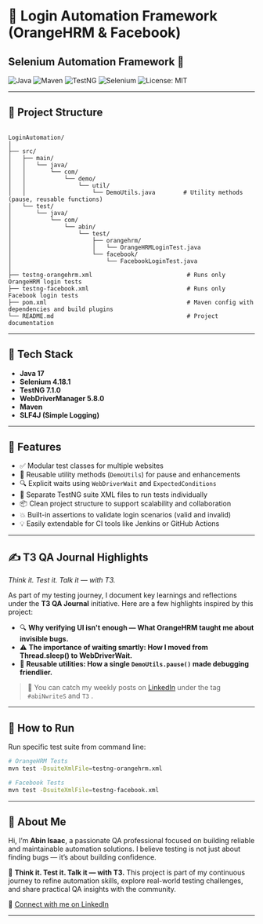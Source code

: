

# 🔐 Login Automation Framework (OrangeHRM & Facebook)

## Selenium Automation Framework 🚀

![Java](https://img.shields.io/badge/Java-ED8B00?style=for-the-badge&logo=java&logoColor=white)
![Maven](https://img.shields.io/badge/Maven-C71A36?style=for-the-badge&logo=apache-maven&logoColor=white)
![TestNG](https://img.shields.io/badge/TestNG-FF6347?style=for-the-badge&logo=testng&logoColor=white)
![Selenium](https://img.shields.io/badge/Selenium-43B02A?style=for-the-badge&logo=selenium&logoColor=white)
![License: MIT](https://img.shields.io/badge/License-MIT-blue.svg?style=for-the-badge)


---

## 📁 Project Structure

```

LoginAutomation/
│
├── src/
│   ├── main/
│   │   └── java/
│   │       └── com/
│   │           └── demo/
│   │               └── util/
│   │                   └── DemoUtils.java        # Utility methods (pause, reusable functions)
│   └── test/
│       └── java/
│           └── com/
│               └── abin/
│                   └── test/
│                       ├── orangehrm/
│                       │   └── OrangeHRMLoginTest.java
│                       └── facebook/
│                           └── FacebookLoginTest.java
│
├── testng-orangehrm.xml                           # Runs only OrangeHRM login tests
├── testng-facebook.xml                            # Runs only Facebook login tests
├── pom.xml                                        # Maven config with dependencies and build plugins
└── README.md                                      # Project documentation

````

---

## 🧰 Tech Stack

- **Java 17**
- **Selenium 4.18.1**
- **TestNG 7.1.0**
- **WebDriverManager 5.8.0**
- **Maven**
- **SLF4J (Simple Logging)**

---

## 🧪 Features

- ✅ Modular test classes for multiple websites
- 🔁 Reusable utility methods (`DemoUtils`) for pause and enhancements
- 🔍 Explicit waits using `WebDriverWait` and `ExpectedConditions`
- 📄 Separate TestNG suite XML files to run tests individually
- 📦 Clean project structure to support scalability and collaboration
- 💥 Built-in assertions to validate login scenarios (valid and invalid)
- 💡 Easily extendable for CI tools like Jenkins or GitHub Actions


---

## ✍️ T3 QA Journal Highlights
_Think it. Test it. Talk it — with T3._

As part of my testing journey, I document key learnings and reflections under the **T3 QA Journal** initiative. Here are a few highlights inspired by this project:

- 🔍 **Why verifying UI isn't enough — What OrangeHRM taught me about invisible bugs.**
- ⚠️ **The importance of waiting smartly: How I moved from Thread.sleep() to WebDriverWait.**
- 🧠 **Reusable utilities: How a single `DemoUtils.pause()` made debugging friendlier.**

> 📌 You can catch my weekly posts on [LinkedIn](https://www.linkedin.com/in/abin-isaac) under the tag `#abiNwriteS` and `T3` .

---


## 🚀 How to Run

Run specific test suite from command line:

```bash
# OrangeHRM Tests
mvn test -DsuiteXmlFile=testng-orangehrm.xml

# Facebook Tests
mvn test -DsuiteXmlFile=testng-facebook.xml
````

---

## 👤 About Me

Hi, I’m **Abin Isaac**, a passionate QA professional focused on building reliable and maintainable automation solutions. I believe testing is not just about finding bugs — it’s about building confidence.

🧠 **Think it. Test it. Talk it — with T3.**
This project is part of my continuous journey to refine automation skills, explore real-world testing challenges, and share practical QA insights with the community.

🔗 [Connect with me on LinkedIn](https://www.linkedin.com/in/abin-isaac/)

---

